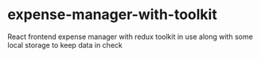 # expense-manager-with-toolkit
React frontend expense manager with redux toolkit in use along with some local storage to keep data in check
